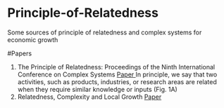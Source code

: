 # Principle-of-Relatedness
Some sources of principle of relatedness and complex systems for economic growth

#Papers
1. The Principle of Relatedness: Proceedings of the Ninth International Conference on Complex Systems <a href="https://www.researchgate.net/publication/326562653_The_Principle_of_Relatedness_Proceedings_of_the_Ninth_International_Conference_on_Complex_Systems"> Paper </a>
<a>In principle, we say that two activities, such as products, industries, or research areas are related when they require similar knowledge or inputs (Fig. 1A)</a>
2. Relatedness, Complexity and Local Growth <a href="https://docs.iza.org/dp12223.pdf"> Paper </a>
